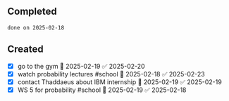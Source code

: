 
## Completed

```tasks
done on 2025-02-18
```

## Created
- [x] go to the gym 📅 2025-02-19 ✅ 2025-02-20
- [x] watch probability lectures #school 📅 2025-02-18 ✅ 2025-02-23
- [x] contact Thaddaeus about IBM internship 📅 2025-02-19 ✅ 2025-02-19
- [x] WS 5 for probability #school 📅 2025-02-19 ✅ 2025-02-18